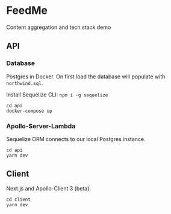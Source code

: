 # FeedMe
Content aggregation and tech stack demo

## API

### Database
Postgres in Docker. On first load the database will populate with `northwind.sql`.

Install Sequelize CLI:
`npm i -g sequelize`

```
cd api
docker-compose up
```

### Apollo-Server-Lambda
Sequelize ORM connects to our local Postgres instance.

```
cd api
yarn dev
```

## Client
Next.js and Apollo-Client 3 (beta).

```
cd client
yarn dev
```